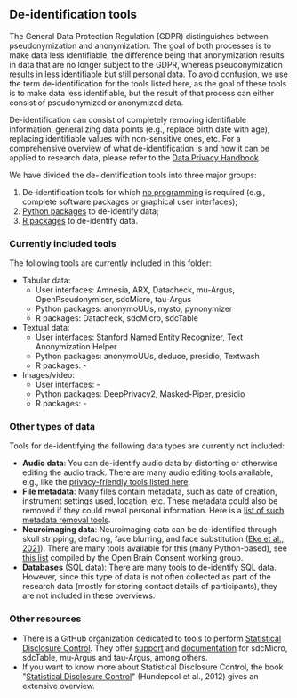 ## De-identification tools

The General Data Protection Regulation (GDPR) distinguishes between pseudonymization and anonymization. The goal of both processes is to make data less identifiable, the difference being that anonymization results in data that are no longer subject to the GDPR, whereas pseudonymization results in less identifiable but still personal data. To avoid confusion, we use the term de-identification for the tools listed here, as the goal of these tools is to make data less identifiable, but the result of that process can either consist of pseudonymized or anonymized data.

De-identification can consist of completely removing identifiable information, generalizing data points (e.g., replace birth date with age), replacing identifiable values with non-sensitive ones, etc.
For a comprehensive overview of what de-identification is and how it can be applied to research data, please refer to the [Data Privacy Handbook](https://utrechtuniversity.github.io/dataprivacyhandbook/pseudonymisation-anonymisation.html).

We have divided the de-identification tools into three major groups:

1. De-identification tools for which [no programming](deidentification-other.md) is required (e.g., complete software packages or graphical user interfaces);
2. [Python packages](deidentification-python.md) to de-identify data;
3. [R packages](deidentification-r.md) to de-identify data.

### Currently included tools

The following tools are currently included in this folder:

- Tabular data: 
  - User interfaces: Amnesia, ARX, Datacheck, mu-Argus, OpenPseudonymiser, sdcMicro, tau-Argus
  - Python packages: anonymoUUs, mysto, pynonymizer
  - R packages: Datacheck, sdcMicro, sdcTable
- Textual data: 
  - User interfaces: Stanford Named Entity Recognizer, Text Anonymization Helper
  - Python packages: anonymoUUs, deduce, presidio, Textwash
  - R packages: -
- Images/video: 
  - User interfaces: -
  - Python packages: DeepPrivacy2, Masked-Piper, presidio
  - R packages: -

### Other types of data

Tools for de-identifying the following data types are currently not included:

- **Audio data**: You can de-identify audio data by distorting or otherwise editing the audio track. There are many audio editing tools available, e.g., like the [privacy-friendly tools listed here](https://github.com/CKs-Technology-News/PrivacyTools/blob/main/Desktop%20Tools.md#audio-editing).
- **File metadata**: Many files contain metadata, such as date of creation, instrument settings used, location, etc. These metadata could also be removed if they could reveal personal information. Here is a [list of such metadata removal tools](https://github.com/CKs-Technology-News/PrivacyTools/blob/main/Desktop%20Tools.md#metadata-removal).
- **Neuroimaging data**: Neuroimaging data can be de-identified through skull stripping, defacing, face blurring, and face substitution ([Eke et al., 2021](https://doi.org/10.1016/j.ynirp.2021.100053)). There are many tools available for this (many Python-based), see [this list](https://open-brain-consent.readthedocs.io/en/latest/anon_tools.html) compiled by the Open Brain Consent working group.
- **Databases** (SQL data): There are many tools to de-identify SQL data. However, since this type of data is not often collected as part of the research data (mostly for storing contact details of participants), they are not included in these overviews.

### Other resources

- There is a GitHub organization dedicated to tools to perform [Statistical Disclosure Control](https://github.com/sdcTools). They offer [support](https://github.com/sdcTools/UserSupport) and [documentation](https://github.com/sdcTools/manuals) for sdcMicro, sdcTable, mu-Argus and tau-Argus, among others.
- If you want to know more about Statistical Disclosure Control, the book "[Statistical Disclosure Control](https://doi.org/10.1002/9781118348239)" (Hundepool et al., 2012) gives an extensive overview.
